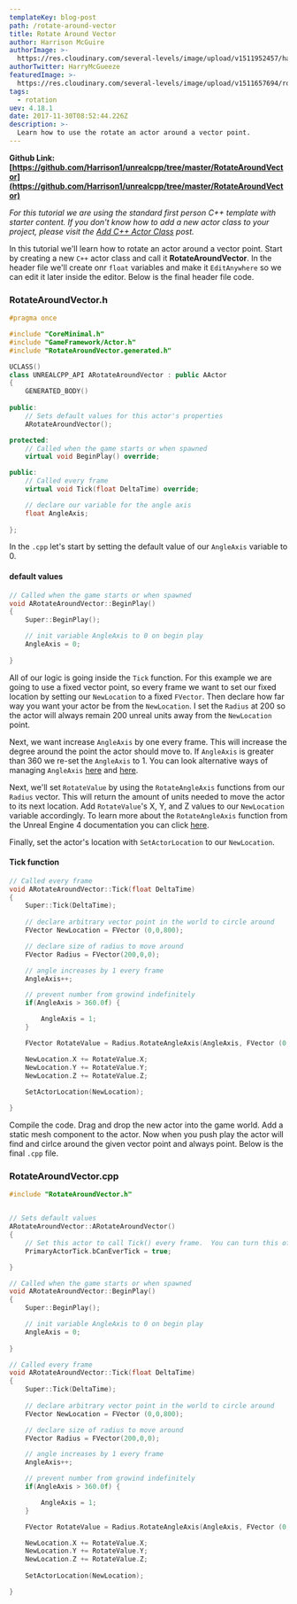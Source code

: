 ```yaml
---
templateKey: blog-post
path: /rotate-around-vector
title: Rotate Around Vector
author: Harrison McGuire
authorImage: >-
  https://res.cloudinary.com/several-levels/image/upload/v1511952457/harrison-mcguire_c8hczw.jpg
authorTwitter: HarryMcGueeze
featuredImage: >-
  https://res.cloudinary.com/several-levels/image/upload/v1511657694/rotate-around-vector_sufcb7.jpg
tags:
  - rotation
uev: 4.18.1
date: 2017-11-30T08:52:44.226Z
description: >-
  Learn how to use the rotate an actor around a vector point.
---
```

**Github Link: [https://github.com/Harrison1/unrealcpp/tree/master/RotateAroundVector](https://github.com/Harrison1/unrealcpp/tree/master/RotateAroundVector)**

*For this tutorial we are using the standard first person C++ template with starter content. If you don't know how to add a new actor class to your project, please visit the [Add C++ Actor Class](/add-actor-class) post.*

In this tutorial we'll learn how to rotate an actor around a vector point. Start by creating a new `C++` actor class and call it **RotateAroundVector**. In the header file we'll create onr `float` variables and make it `EditAnywhere` so we can edit it later inside the editor. Below is the final header file code.

### RotateAroundVector.h
```cpp
#pragma once

#include "CoreMinimal.h"
#include "GameFramework/Actor.h"
#include "RotateAroundVector.generated.h"

UCLASS()
class UNREALCPP_API ARotateAroundVector : public AActor
{
	GENERATED_BODY()
	
public:	
	// Sets default values for this actor's properties
	ARotateAroundVector();

protected:
	// Called when the game starts or when spawned
	virtual void BeginPlay() override;

public:	
	// Called every frame
	virtual void Tick(float DeltaTime) override;

	// declare our variable for the angle axis
	float AngleAxis;
	
};
```

In the `.cpp` let's start by setting the default value of our `AngleAxis` variable to 0.

#### default values
```cpp
// Called when the game starts or when spawned
void ARotateAroundVector::BeginPlay()
{
	Super::BeginPlay();

	// init variable AngleAxis to 0 on begin play
	AngleAxis = 0;
	
}
```

All of our logic is going inside the `Tick` function. For this example we are going to use a fixed vector point, so every frame we want to set our fixed location by setting our `NewLocation` to a fixed `FVector`. Then declare how far way you want your actor be from the `NewLocation`. I set the `Radius` at 200 so the actor will always remain 200 unreal units away from the `NewLocation` point.

Next, we want increase `AngleAxis` by one every frame. This will increase the degree around the point the actor should move to. If `AngleAxis` is greater than 360 we re-set the `AngleAxis` to 1. You can look alternative ways of managing `AngleAxis` [here](rotate-angle-axis) and [here](rotate-actor-around-player-with-rotation).

Next, we'll set `RotateValue` by using the `RotateAngleAxis` functions from our `Radius` vector. This will return the amount of units needed to move the actor to its next location. Add `RotateValue`'s X, Y, and Z values to our `NewLocation` variable accordingly. To learn more about the `RotateAngleAxis` function from the Unreal Engine 4 documentation you can click [here](https://docs.unrealengine.com/latest/INT/API/Runtime/Core/Math/FVector/RotateAngleAxis/). 

Finally, set the actor's location with `SetActorLocation` to our `NewLocation`.

#### Tick function
```cpp
// Called every frame
void ARotateAroundVector::Tick(float DeltaTime)
{
	Super::Tick(DeltaTime);
	
	// declare arbitrary vector point in the world to circle around
	FVector NewLocation = FVector (0,0,800);

	// declare size of radius to move around
	FVector Radius = FVector(200,0,0);

	// angle increases by 1 every frame
	AngleAxis++;

	// prevent number from growind indefinitely
	if(AngleAxis > 360.0f) {

		AngleAxis = 1;
	}

	FVector RotateValue = Radius.RotateAngleAxis(AngleAxis, FVector (0,0,1));

	NewLocation.X += RotateValue.X;
	NewLocation.Y += RotateValue.Y;
	NewLocation.Z += RotateValue.Z;
	
	SetActorLocation(NewLocation);

}
```

Compile the code. Drag and drop the new actor into the game world. Add a static mesh component to the actor. Now when you push play the actor will find and cirlce around the given vector point and always point. Below is the final `.cpp` file.

### RotateAroundVector.cpp
```cpp
#include "RotateAroundVector.h"


// Sets default values
ARotateAroundVector::ARotateAroundVector()
{
 	// Set this actor to call Tick() every frame.  You can turn this off to improve performance if you don't need it.
	PrimaryActorTick.bCanEverTick = true;

}

// Called when the game starts or when spawned
void ARotateAroundVector::BeginPlay()
{
	Super::BeginPlay();

	// init variable AngleAxis to 0 on begin play
	AngleAxis = 0;
	
}

// Called every frame
void ARotateAroundVector::Tick(float DeltaTime)
{
	Super::Tick(DeltaTime);
	
	// declare arbitrary vector point in the world to circle around
	FVector NewLocation = FVector (0,0,800);

	// declare size of radius to move around
	FVector Radius = FVector(200,0,0);

	// angle increases by 1 every frame
	AngleAxis++;

	// prevent number from growind indefinitely
	if(AngleAxis > 360.0f) {

		AngleAxis = 1;
	}

	FVector RotateValue = Radius.RotateAngleAxis(AngleAxis, FVector (0,0,1));

	NewLocation.X += RotateValue.X;
	NewLocation.Y += RotateValue.Y;
	NewLocation.Z += RotateValue.Z;
	
	SetActorLocation(NewLocation);

}
```
